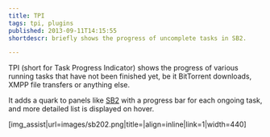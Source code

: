 ```yaml
---
title: TPI
tags: tpi, plugins
published: 2013-09-11T14:15:55
shortdescr: briefly shows the progress of uncomplete tasks in SB2.

---
```


TPI (short for Task Progress Indicator) shows the progress of various
running tasks that have not been finished yet, be it BitTorrent downloads,
XMPP file transfers or anything else.

It adds a quark to panels like [SB2](/plugins-sb2) with a progress bar
for each ongoing task, and more detailed list is displayed on hover.

\[img\_assist|url=images/sb202.png|title=|align=inline|link=1|width=440\]
